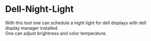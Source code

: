 # Dell-Night-Light

With this tool one can schedule a night light for dell displays with dell display manager installed.
<br>
One can adjust brightness and color temperature.
